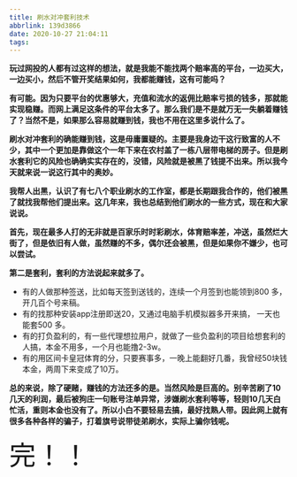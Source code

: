```yaml
---
title: 刷水对冲套利技术
abbrlink: 139d3866
date: 2020-10-27 21:04:11
tags:
---
```


**玩过网投的人都有过这样的想法，就是我能不能找两个赔率高的平台，一边买大，一边买小，然后不管开奖结果如何，我都能赚钱，这有可能吗？**

**有可能。因为只要平台的优惠够大，充值和流水的返佣比赔率亏损的钱多，那就能实现稳赚。而网上满足这条件的平台太多了。那么我们是不是就万无一失躺着赚钱了？当然不是，如果那么容易就赚到钱，我也不用在这里多说什么了。**

**刷水对冲套利的确能赚到钱，这是毋庸置疑的。主要是我身边干这行致富的人不少，其中一个更加是靠做这个一年下来在农村盖了一栋八层带电梯的房子。但是刷水套利它的风险也确确实实存在的，没错，风险就是被黑了钱提不出来。所以我今天就来说一说这行其中的奥妙。**

**我帮人出黑，认识了有七八个职业刷水的工作室，都是长期跟我合作的，他们被黑了就找我帮他们提出来。这几年来，我也总结到他们刷水的一些方式，现在和大家说说。**

**首先，现在最多人打的无非就是百家乐时时彩刷水，体育赔率差，冲送，虽然烂大街了，但是依旧有人做，虽然赚的不多，偶尔还会被黑，但是如果你不嫌少，也可以尝试。**

**第二是套利，套利的方法说起来就多了。**

- 有的人做那种签送，比如每天签到送钱的，连续一个月签到也能领到800 多，开几百个号来稿。
- 有的找那种安装app注册即送20，又通过电脑手机模拟器多开来搞， 一天也能套500 多。
- 有的打负盈利的，有一些代理想拉用户，就做了一些负盈利的项目给想套利的人搞，本金不用多，一个月也能撸2-3w。
- 有的用区间卡皇冠体育的分，只要赛事多，一晚上能翻好几番，我曾经50块钱本金，两周下来变成了10万。

**总的来说，除了硬赌，赚钱的方法还多的是。当然风险是巨高的。别辛苦刷了10几天的利润，最后被狗庄一句账号注单异常，涉嫌刷水套利等等，轻则10几天白忙活，重则本金也没有了。所以小白不要轻易去搞，最好找熟人带。因此网上就有很多各种各样的骗子，打着旗号说带徒弟刷水，实际上骗你钱呢。**

<font size=8>完！！</font>